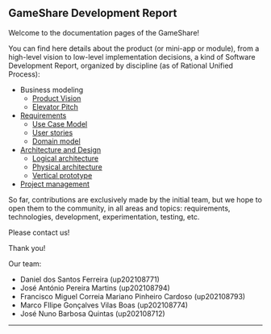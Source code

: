 ## <b>GameShare</b> Development Report

Welcome to the documentation pages of the GameShare!

You can find here details about the product (or mini-app or module), from a high-level vision to low-level implementation decisions, a kind of Software Development Report, organized by discipline (as of Rational Unified Process): 

* Business modeling 
  * [Product Vision](https://github.com/FEUP-LEIC-ES-2022-23/2LEIC03T1/blob/main/docs/ProductVision.md)
  * [Elevator Pitch](https://github.com/FEUP-LEIC-ES-2022-23/2LEIC03T1/blob/main/docs/ElevatorPitch.md)
* [Requirements](https://github.com/FEUP-LEIC-ES-2022-23/2LEIC03T1/blob/main/docs/requirements.md)
  * [Use Case Model](https://github.com/FEUP-LEIC-ES-2022-23/2LEIC03T1/blob/main/docs/requirements.md#use-case-model)
  * [User stories](https://github.com/FEUP-LEIC-ES-2022-23/2LEIC03T1/issues?q=label%3A%22user+story%22+)
  * [Domain model](https://github.com/FEUP-LEIC-ES-2022-23/2LEIC03T1/blob/main/docs/requirements.md#domain-model)
* [Architecture and Design](https://github.com/FEUP-LEIC-ES-2022-23/templates/blob/main/docs/ArchitectureAndDesign.md)
  * [Logical architecture](https://github.com/FEUP-LEIC-ES-2022-23/2LEIC03T1/blob/main/docs/ArchitectureAndDesign.md#logical-architecture)
  * [Physical architecture](https://github.com/FEUP-LEIC-ES-2022-23/2LEIC03T1/blob/main/docs/ArchitectureAndDesign.md#physical-architecture)
  * [Vertical prototype](https://github.com/FEUP-LEIC-ES-2022-23/2LEIC03T1/blob/main/docs/ArchitectureAndDesign.md#vertical-prototype)
* [Project management](https://github.com/FEUP-LEIC-ES-2022-23/2LEIC03T1/blob/main/docs/ProjectManagement.md)

So far, contributions are exclusively made by the initial team, but we hope to open them to the community, in all areas and topics: requirements, technologies, development, experimentation, testing, etc.

Please contact us! 

Thank you!

Our team:

- Daniel dos Santos Ferreira (up202108771)
- José António Pereira Martins (up202108794)
- Francisco Miguel Correia Mariano Pinheiro Cardoso (up202108793)
- Marco FIlipe Gonçalves Vilas Boas (up202108774)
- José Nuno Barbosa Quintas (up202108712)

---

